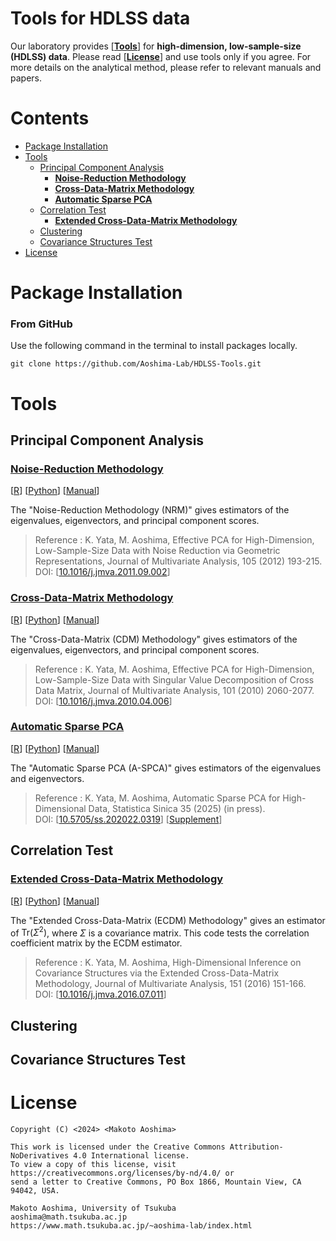 # Tools for HDLSS data <!-- omit in toc -->
Our laboratory provides [**[Tools](#tools)**] for **high-dimension, low-sample-size (HDLSS) data**.
 Please read [**[License](#license)**] and use tools only if you agree. For more details on the analytical method, please refer to relevant manuals and papers.

# Contents <!-- omit in toc -->
- [Package Installation](#package-installation)
- [Tools](#tools)
  - [Principal Component Analysis](#principal-component-analysis)
    - [**Noise-Reduction Methodology**](#noise-reduction-methodology)
    - [**Cross-Data-Matrix Methodology**](#cross-data-matrix-methodology)
    - [**Automatic Sparse PCA**](#automatic-sparse-pca)
  - [Correlation Test](#correlation-test)
    - [**Extended Cross-Data-Matrix Methodology**](#extended-cross-data-matrix-methodology)
  - [Clustering](#clustering)
  - [Covariance Structures Test](#covariance-structures-test)
- [License](#license)

# Package Installation
### From GitHub<!-- omit in toc -->
Use the following command in the terminal to install packages locally.
```console
git clone https://github.com/Aoshima-Lab/HDLSS-Tools.git
```

# Tools
## Principal Component Analysis
### **[Noise-Reduction Methodology](NRM/)**
   [[R](NRM/NRM.r)] [[Python](NRM/NRM.py)] [[Manual](NRM/NRM.pdf)]

   The "Noise-Reduction Methodology (NRM)" gives estimators of the eigenvalues, eigenvectors, and principal component scores.

   >   Reference : K. Yata, M. Aoshima, Effective PCA for High-Dimension, Low-Sample-Size Data with Noise Reduction via Geometric Representations, Journal of Multivariate Analysis, 105 (2012) 193-215.  
      DOI: [[10.1016/j.jmva.2011.09.002](https://www.sciencedirect.com/science/article/pii/S0047259X11001904)]

### **[Cross-Data-Matrix Methodology](CDM/)**
   [[R](CDM/CDM.r)] [[Python](CDM/CDM.py)] [[Manual](CDM/CDM.pdf)]

   The "Cross-Data-Matrix (CDM) Methodology" gives estimators of the eigenvalues, eigenvectors, and principal component scores.

   >   Reference : K. Yata, M. Aoshima, Effective PCA for High-Dimension, Low-Sample-Size Data with Singular Value Decomposition of Cross Data Matrix, Journal of Multivariate Analysis, 101 (2010) 2060-2077.  
      DOI: [[10.1016/j.jmva.2010.04.006](https://www.sciencedirect.com/science/article/pii/S0047259X10000904)]

### **[Automatic Sparse PCA](A-SPCA/)**
   [[R](A-SPCA/ASPCA.r)] [[Python](A-SPCA/ASPCA.py)] [[Manual](A-SPCA/ASPCA.pdf)]

   The "Automatic Sparse PCA (A-SPCA)" gives estimators of the eigenvalues and eigenvectors.

   >  Reference : K. Yata, M. Aoshima, Automatic Sparse PCA for High-Dimensional Data, Statistica Sinica 35 (2025) (in press).  
      DOI: [[10.5705/ss.202022.0319](https://www3.stat.sinica.edu.tw/ss_newpaper/SS-2022-0319_na.pdf)] [[Supplement](https://www3.stat.sinica.edu.tw/preprint/supp/2022-0319_supp.pdf)]

## Correlation Test
### **[Extended Cross-Data-Matrix Methodology](ECDM/)**
   [[R](ECDM/ECDM.r)] [[Python](ECDM/ECDM.py)] [[Manual](ECDM/ECDM.pdf)]

   The "Extended Cross-Data-Matrix (ECDM) Methodology" gives an estimator of $\mathrm{Tr}(\Sigma^2)$, where $\Sigma$ is a  covariance matrix. This code tests the correlation coefficient matrix by the ECDM estimator.

   >   Reference : K. Yata, M. Aoshima, High-Dimensional Inference on Covariance Structures via the Extended Cross-Data-Matrix Methodology, Journal of Multivariate Analysis, 151 (2016) 151-166.  
      DOI: [[10.1016/j.jmva.2016.07.011](https://www.sciencedirect.com/science/article/pii/S0047259X16300550)]

## Clustering

## Covariance Structures Test

# License
```
Copyright (C) <2024> <Makoto Aoshima>

This work is licensed under the Creative Commons Attribution-NoDerivatives 4.0 International license.
To view a copy of this license, visit https://creativecommons.org/licenses/by-nd/4.0/ or
send a letter to Creative Commons, PO Box 1866, Mountain View, CA 94042, USA.

Makoto Aoshima, University of Tsukuba
aoshima@math.tsukuba.ac.jp
https://www.math.tsukuba.ac.jp/~aoshima-lab/index.html
```
